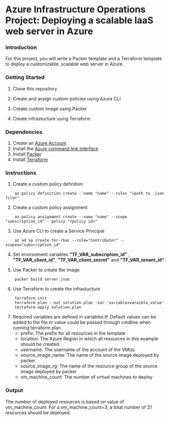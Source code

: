 # Azure Infrastructure Operations Project: Deploying a scalable IaaS web server in Azure

### Introduction

For this project, you will write a Packer template and a Terraform template to deploy a customizable, scalable web server in Azure.

### Getting Started

1. Clone this repository

2. Create and assign custom policies using Azure CLI

3. Create custom image using Packer

4. Create infrastucture using Terraform

### Dependencies

1. Create an [Azure Account](https://portal.azure.com)
2. Install the [Azure command line interface](https://docs.microsoft.com/en-us/cli/azure/install-azure-cli?view=azure-cli-latest)
3. Install [Packer](https://www.packer.io/downloads)
4. Install [Terraform](https://www.terraform.io/downloads.html)

### Instructions

1. Create a custom policy definition

```
    az policy definition create --name "name" --rules "<path to .json file>"
```
2. Create a custom policy assignment

```
    az policy assignment create --name "name" --scope "subscription_id" --policy "<policy id>"
```
3. Use Azure CLI to create a Service Principal 

```
    az ad sp create-for-rbac --role="Contributor" --scopes="subscription_id"
```
4. Set environment variables **"TF_VAR_subscription_id"** , **"TF_VAR_client_id"**, **"TF_VAR_client_secret"** and **"TF_VAR_tenant_id"**

5. Use Packer to create the image

```
    packer build server.json
```
6. Use Terraform to create the infrastucture

```
    terraform init
    terraform plan --out solution.plan -var 'variable=varaible_value'
    terraform apply solution.plan 
```
7. Required variables are defined in variables.tf. Default values can be added to the file or value could be passed through cmdline when running terraform plan
    * prefix: The prefix for all resources in the template
    * location: The Azure Region in which all resources in this example should be created.
    * username: The username of the account of the VM(s)
    * source_image_name: The name of the source image deployed by packer
    * source_image_rg: The name of the resource group of the source image deployed by packer
    * vm_machine_count: The number of virtual machines to deploy


### Output
The number of deployed resources is based on value of vm_machine_count. For a vm_machine_count=3, a total number of 21 resources should be deployed.

